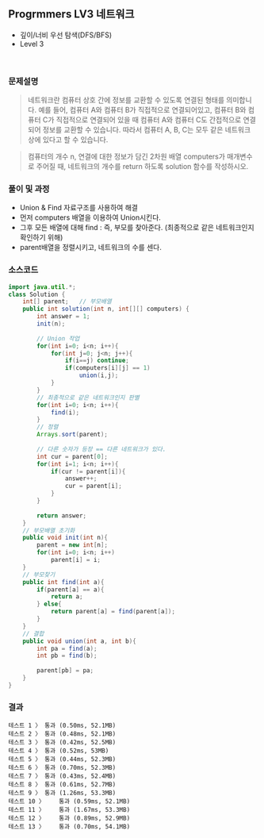 
## Progrmmers LV3 네트워크
- 깊이/너비 우선 탐색(DFS/BFS)
- Level 3

<br>

### 문제설명

> 네트워크란 컴퓨터 상호 간에 정보를 교환할 수 있도록 연결된 형태를 의미합니다. 
예를 들어, 컴퓨터 A와 컴퓨터 B가 직접적으로 연결되어있고, 컴퓨터 B와 컴퓨터 C가 직접적으로 연결되어 있을 때 
컴퓨터 A와 컴퓨터 C도 간접적으로 연결되어 정보를 교환할 수 있습니다. 
따라서 컴퓨터 A, B, C는 모두 같은 네트워크 상에 있다고 할 수 있습니다.

> 컴퓨터의 개수 n, 연결에 대한 정보가 담긴 2차원 배열 computers가 매개변수로 주어질 때, 네트워크의 개수를 return 하도록 solution 함수를 작성하시오.


### 풀이 및 과정
- Union & Find 자료구조를 사용하여 해결
- 먼저 computers 배열을 이용하여 Union시킨다.
- 그후 모든 배열에 대해 find : 즉, 부모를 찾아준다. (최종적으로 같은 네트워크인지 확인하기 위해)
- parent배열을 정렬시키고, 네트워크의 수를 센다.

### 소스코드
```java
import java.util.*;
class Solution {
    int[] parent;	// 부모배열
    public int solution(int n, int[][] computers) {
        int answer = 1;
        init(n);
        
        // Union 작업
        for(int i=0; i<n; i++){
            for(int j=0; j<n; j++){
                if(i==j) continue;
                if(computers[i][j] == 1)
                    union(i,j);
            }
        }
        // 최종적으로 같은 네트워크인지 판별
        for(int i=0; i<n; i++){
            find(i);
        }
        // 정렬
        Arrays.sort(parent);
        
        // 다른 숫자가 등장 == 다른 네트워크가 있다.
        int cur = parent[0];
        for(int i=1; i<n; i++){
            if(cur != parent[i]){
                answer++;
                cur = parent[i];
            }
        }
        
        return answer;
    }
    // 부모배열 초기화
    public void init(int n){
        parent = new int[n];
        for(int i=0; i<n; i++)
            parent[i] = i;
    }
    // 부모찾기
    public int find(int a){
        if(parent[a] == a){
            return a;
        } else{
            return parent[a] = find(parent[a]);
        }
    }
    // 결합
    public void union(int a, int b){
        int pa = find(a);
        int pb = find(b);
        
        parent[pb] = pa;
    }
}


```

### 결과
```
테스트 1 〉	통과 (0.50ms, 52.1MB)
테스트 2 〉	통과 (0.48ms, 52.1MB)
테스트 3 〉	통과 (0.42ms, 52.5MB)
테스트 4 〉	통과 (0.52ms, 53MB)
테스트 5 〉	통과 (0.44ms, 52.3MB)
테스트 6 〉	통과 (0.70ms, 52.3MB)
테스트 7 〉	통과 (0.43ms, 52.4MB)
테스트 8 〉	통과 (0.61ms, 52.7MB)
테스트 9 〉	통과 (1.26ms, 53.3MB)
테스트 10 〉	통과 (0.59ms, 52.1MB)
테스트 11 〉	통과 (1.67ms, 53.3MB)
테스트 12 〉	통과 (0.89ms, 52.9MB)
테스트 13 〉	통과 (0.70ms, 54.1MB)
```
